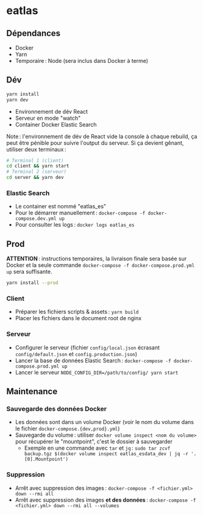 # eatlas

## Dépendances

* Docker
* Yarn
* Temporaire : Node (sera inclus dans Docker à terme)

## Dév

```sh
yarn install
yarn dev
```

* Environnement de dév React
* Serveur en mode "watch"
* Container Docker Elastic Search

Note : l'environnement de dév de React vide la console à chaque rebuild, ça peut être pénible pour suivre l'output du serveur. Si ça devient gênant, utiliser deux terminaux :

```sh
# Terminal 1 (client)
cd client && yarn start
# Terminal 2 (serveur)
cd server && yarn dev
```

### Elastic Search

* Le container est nommé "eatlas_es"
* Pour le démarrer manuellement : ``docker-compose -f docker-compose.dev.yml up``
* Pour consulter les logs : ``docker logs eatlas_es``

## Prod

**ATTENTION** : instructions temporaires, la livraison finale sera basée sur Docker et la seule commande ``docker-compose -f docker-compose.prod.yml up`` sera suffisante.

```sh
yarn install --prod
```

### Client

* Préparer les fichiers scripts & assets : ``yarn build``
* Placer les fichiers dans le document root de nginx

### Serveur

* Configurer le serveur (fichier ``config/local.json`` écrasant ``config/default.json`` et ``config.production.json``)
* Lancer la base de données Elastic Search : ``docker-compose -f docker-compose.prod.yml up``
* Lancer le serveur ``NODE_CONFIG_DIR=/path/to/config/ yarn start``

## Maintenance

### Sauvegarde des données Docker

* Les données sont dans un volume Docker (voir le nom du volume dans le fichier ``docker-compose.{dev,prod}.yml``)
* Sauvegarde du volume : utiliser ``docker volume inspect <nom du volume>`` pour récupérer le "mountpoint", c'est le dossier à sauvegarder
  * Exemple en une commande avec `tar` et `jq` : ``sudo tar zcvf backup.tgz $(docker volume inspect eatlas_esdata_dev | jq -r '.[0].Mountpoint')``

### Suppression

* Arrêt avec suppression des images : ``docker-compose -f <fichier.yml> down --rmi all``
* Arrêt avec suppression des images **et des données** : ``docker-compose -f <fichier.yml> down --rmi all --volumes``
